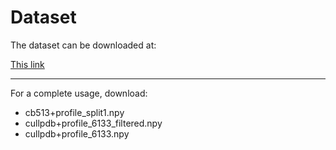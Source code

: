 # Dataset

The dataset can be downloaded at:

[This link](https://lbs.cent.uw.edu.pl/pipred)

---

For a complete usage, download:

- cb513+profile_split1.npy
- cullpdb+profile_6133_filtered.npy
- cullpdb+profile_6133.npy


